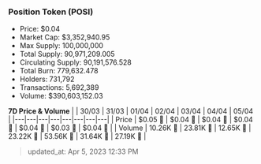 
  ### Position Token (POSI)
  - Price: $0.04
  - Market Cap: $3,352,940.95
  - Max Supply: 100,000,000
  - Total Supply: 90,971,209.005
  - Circulating Supply: 90,191,576.528
  - Total Burn: 779,632.478
  - Holders: 731,792
  - Transactions: 5,692,389
  - Volume: $390,603,152.03

  **7D Price & Volume**
  | | 30&#x2F;03 | 31&#x2F;03 | 01&#x2F;04 | 02&#x2F;04 | 03&#x2F;04 | 04&#x2F;04 | 05&#x2F;04 |
  |---|---|---|---|---|---|---|---|
  | Price | $0.05 🚀 | $0.04 🔻 | $0.04 🔻 | $0.04 🔻 | $0.04 🔻 | $0.03 🔻 | $0.04 🚀 |
  | Volume | 10.26K 🔻 | 23.81K 🚀 | 12.65K 🔻 | 23.22K 🚀 | 53.56K 🚀 | 31.64K 🔻 | 27.19K 🔻 |

  > updated_at: Apr 5, 2023 12:33 PM
